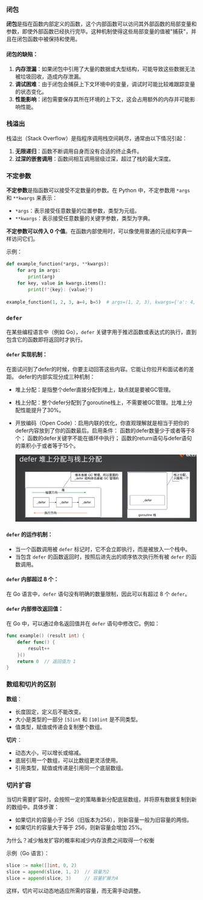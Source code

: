 ### 闭包

**闭包**是指在函数内部定义的函数，这个内部函数可以访问其外部函数的局部变量和参数，即使外部函数已经执行完毕。这种机制使得这些局部变量的值被"捕获"，并且在闭包函数中被保持和使用。

#### 闭包的缺陷：

1. **内存泄漏**：如果闭包中引用了大量的数据或大型结构，可能导致这些数据无法被垃圾回收，造成内存泄漏。
2. **调试困难**：由于闭包会捕获上下文环境中的变量，调试时可能比较难跟踪变量的状态变化。
3. **性能影响**：闭包需要保存其所在环境的上下文，这会占用额外的内存并可能影响性能。

### 栈溢出

栈溢出（Stack Overflow）是指程序调用栈空间耗尽，通常由以下情况引起：

1. **无限递归**：函数不断调用自身而没有合适的终止条件。
2. **过深的嵌套调用**：函数间相互调用层级过深，超过了栈的最大深度。

### 不定参数

**不定参数**是指函数可以接受不定数量的参数。在 Python 中，不定参数用 `*args` 和 `**kwargs` 来表示：

- `*args`：表示接受任意数量的位置参数，类型为元组。
- `**kwargs`：表示接受任意数量的关键字参数，类型为字典。

**不定参数可以传入 0 个值**。在函数内部使用时，可以像使用普通的元组和字典一样访问它们。

示例：

```python
def example_function(*args, **kwargs):
    for arg in args:
        print(arg)
    for key, value in kwargs.items():
        print(f"{key}: {value}")

example_function(1, 2, 3, a=4, b=5)  # args=(1, 2, 3), kwargs={'a': 4, 'b': 5}
```

### `defer`

在某些编程语言中（例如 Go），`defer` 关键字用于推迟函数或表达式的执行，直到包含它的函数即将返回时才执行。

#### `defer` 实现机制：

在面试问到了defer的时候，你要主动回答这些内容。它能让你拉开和面试者的差距。
defer的内部实现分成三种机制：

* 堆上分配：是指整个defer直接分配到堆上，缺点就是要被GC管理。
* 栈上分配：整个defer分配到了goroutine栈上，不需要被GC管理。比堆上分配性能提升了30%。
* 开放编码（Open Code）：启用内联的优化，你直观理解就是相当于把你的defer内容放到了你的函数最后。启用条件：
  函数的defer数量少于或者等于8个；
  函数的defer关键字不能在循环中执行；
  函数的return语句与defer语句的乘积小于或者等于15个。

  ![1718099140755](image/README/1718099140755.png)

#### `defer` 的运作机制：

- 当一个函数调用被 `defer` 标记时，它不会立即执行，而是被放入一个栈中。
- 当包含 `defer` 的函数返回时，按照后进先出的顺序依次执行所有被 `defer` 的函数调用。

#### `defer` 内部超过 8 个：

在 Go 语言中，`defer` 语句没有明确的数量限制，因此可以有超过 8 个 `defer`。

#### `defer` 内部修改返回值：

在 Go 中，可以通过命名返回值并在 `defer` 语句中修改它。例如：

```go
func example() (result int) {
    defer func() {
        result++
    }()
    return 0  // 返回值为 1
}
```

### 数组和切片的区别

**数组**：

- 长度固定，定义后不能改变。
- 大小是类型的一部分 `[5]int` 和 `[10]int` 是不同类型。
- 值类型，赋值或传递会复制整个数组。

**切片**：

- 动态大小，可以增长或缩减。
- 底层引用一个数组，可以比数组更灵活使用。
- 引用类型，赋值或传递是引用同一个底层数组。

### 切片扩容

当切片需要扩容时，会按照一定的策略重新分配底层数组，并将原有数据复制到新的数组中。具体步骤：

* 如果切片的容量小于 256（旧版本为256），则新容量一般为旧容量的两倍。
* 如果切片的容量大于等于 256，则新容量会增加 25%。

为什么？减少触发扩容的概率和减少内存浪费之间取得一个权衡

示例（Go 语言）：

```go
slice := make([]int, 0, 2)
slice = append(slice, 1, 2)  // 容量为2
slice = append(slice, 3)     // 容量扩展为4
```

这样，切片可以动态地适应所需的容量，而无需手动调整。
